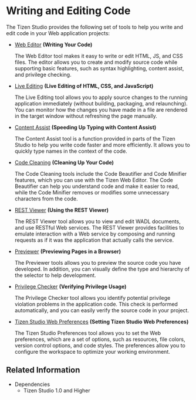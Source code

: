 # Writing and Editing Code

The Tizen Studio provides the following set of tools to help you write and edit code in your Web application projects:

- [Web Editor](web-editor.md) **(Writing Your Code)**

   The Web Editor tool makes it easy to write or edit HTML, JS, and CSS files. The editor allows you to create and modify source code while supporting basic features, such as syntax highlighting, content assist, and privilege checking.

- [Live Editing](live-editing.md) **(Live Editing of HTML, CSS, and JavaScript)**

   The Live Editing tool allows you to apply source changes to the running application immediately (without building, packaging, and relaunching). You can monitor how the changes you have made in a file are rendered in the target window without refreshing the page manually.

- [Content Assist](content-assist.md) **(Speeding Up Typing with Content Assist)**

  The Content Assist tool is a function provided in parts of the Tizen Studio to help you write code faster and more efficiently. It allows you to quickly type names in the context of the code.

- [Code Cleaning](code-productivity.md) **(Cleaning Up Your Code)**

  The Code Cleaning tools include the Code Beautifier and Code Minifier features, which you can use with the Tizen Web Editor. The Code Beautifier can help you understand code and make it easier to read, while the Code Minifier removes or modifies some unnecessary characters from the code.

- [REST Viewer](rest-viewer.md) **(Using the REST Viewer)**

  The REST Viewer tool allows you to view and edit WADL documents, and use RESTful Web services. The REST Viewer provides facilities to emulate interaction with a Web service by composing and running requests as if it was the application that actually calls the service.

- [Previewer](previewer.md) **(Previewing Pages in a Browser)**

  The Previewer tools allows you to preview the source code you have developed. In addition, you can visually define the type and hierarchy of the selector to help development.

- [Privilege Checker](privilege-checker.md) **(Verifying Privilege Usage)**

  The Privilege Checker tool allows you identify potential privilege violation problems in the application code. This check is performed automatically, and you can easily verify the source code in your project.

- [Tizen Studio Web Preferences](ide-preferences.md) **(Setting Tizen Studio Web Preferences)**

   The Tizen Studio Preferences tool allows you to set the Web preferences, which are a set of options, such as resources, file colors, version control options, and code styles. The preferences allow you to configure the workspace to optimize your working environment.


## Related Information
* Dependencies
   - Tizen Studio 1.0 and Higher
